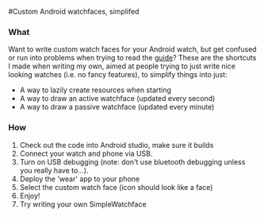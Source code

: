 #Custom Android watchfaces, simplifed

### What

Want to write custom watch faces for your Android watch, but get confused or run into problems when trying to read the
[guide](https://developer.android.com/training/wearables/watch-faces/index.html])?
These are the shortcuts I made when writing my own, aimed at people trying to just write nice looking watches 
(i.e. no fancy features), to simplify things into just:

* A way to lazily create resources when starting
* A way to draw an active watchface (updated every second)
* A way to draw a passive watchface (updated every minute)

### How

1. Check out the code into Android studio, make sure it builds
1. Connect your watch and phone via USB. 
1. Turn on USB debugging (note: don't use bluetooth debugging unless you really have to...).
1. Deploy the 'wear' app to your phone
1. Select the custom watch face (icon should look like a face)
1. Enjoy!
1. Try writing your own SimpleWatchface

